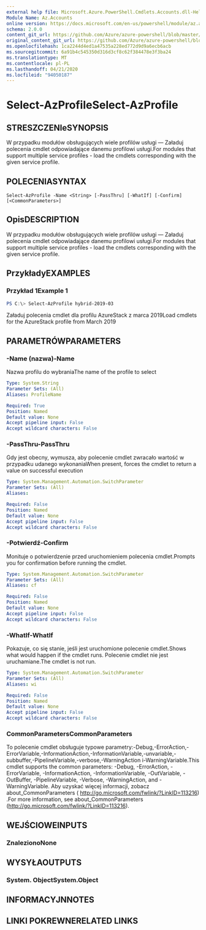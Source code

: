 ```yaml
---
external help file: Microsoft.Azure.PowerShell.Cmdlets.Accounts.dll-Help.xml
Module Name: Az.Accounts
online version: https://docs.microsoft.com/en-us/powershell/module/az.accounts/select-azprofile
schema: 2.0.0
content_git_url: https://github.com/Azure/azure-powershell/blob/master/src/Accounts/Accounts/help/Select-AzProfile.md
original_content_git_url: https://github.com/Azure/azure-powershell/blob/master/src/Accounts/Accounts/help/Select-AzProfile.md
ms.openlocfilehash: 1ca2244d4ed1a47535a228ed772d9d9a6ecb6acb
ms.sourcegitcommit: 6a91b4c545350d316d3cf8c62f384478e3f3ba24
ms.translationtype: MT
ms.contentlocale: pl-PL
ms.lasthandoff: 04/21/2020
ms.locfileid: "94050187"
---
```

# <span data-ttu-id="dd344-101">Select-AzProfile</span><span class="sxs-lookup"><span data-stu-id="dd344-101">Select-AzProfile</span></span>

## <span data-ttu-id="dd344-102">STRESZCZENIe</span><span class="sxs-lookup"><span data-stu-id="dd344-102">SYNOPSIS</span></span>
<span data-ttu-id="dd344-103">W przypadku modułów obsługujących wiele profilów usługi — Załaduj polecenia cmdlet odpowiadające danemu profilowi usługi.</span><span class="sxs-lookup"><span data-stu-id="dd344-103">For modules that support multiple service profiles - load the cmdlets corresponding with the given service profile.</span></span>

## <span data-ttu-id="dd344-104">POLECENIA</span><span class="sxs-lookup"><span data-stu-id="dd344-104">SYNTAX</span></span>

```
Select-AzProfile -Name <String> [-PassThru] [-WhatIf] [-Confirm] [<CommonParameters>]
```

## <span data-ttu-id="dd344-105">Opis</span><span class="sxs-lookup"><span data-stu-id="dd344-105">DESCRIPTION</span></span>
<span data-ttu-id="dd344-106">W przypadku modułów obsługujących wiele profilów usługi — Załaduj polecenia cmdlet odpowiadające danemu profilowi usługi.</span><span class="sxs-lookup"><span data-stu-id="dd344-106">For modules that support multiple service profiles - load the cmdlets corresponding with the given service profile.</span></span>

## <span data-ttu-id="dd344-107">Przykłady</span><span class="sxs-lookup"><span data-stu-id="dd344-107">EXAMPLES</span></span>

### <span data-ttu-id="dd344-108">Przykład 1</span><span class="sxs-lookup"><span data-stu-id="dd344-108">Example 1</span></span>
```powershell
PS C:\> Select-AzProfile hybrid-2019-03
```

<span data-ttu-id="dd344-109">Załaduj polecenia cmdlet dla profilu AzureStack z marca 2019</span><span class="sxs-lookup"><span data-stu-id="dd344-109">Load cmdlets for the AzureStack profile from March 2019</span></span>

## <span data-ttu-id="dd344-110">PARAMETRÓW</span><span class="sxs-lookup"><span data-stu-id="dd344-110">PARAMETERS</span></span>

### <span data-ttu-id="dd344-111">-Name (nazwa)</span><span class="sxs-lookup"><span data-stu-id="dd344-111">-Name</span></span>
<span data-ttu-id="dd344-112">Nazwa profilu do wybrania</span><span class="sxs-lookup"><span data-stu-id="dd344-112">The name of the profile to select</span></span>

```yaml
Type: System.String
Parameter Sets: (All)
Aliases: ProfileName

Required: True
Position: Named
Default value: None
Accept pipeline input: False
Accept wildcard characters: False
```

### <span data-ttu-id="dd344-113">-PassThru</span><span class="sxs-lookup"><span data-stu-id="dd344-113">-PassThru</span></span>
<span data-ttu-id="dd344-114">Gdy jest obecny, wymusza, aby polecenie cmdlet zwracało wartość w przypadku udanego wykonania</span><span class="sxs-lookup"><span data-stu-id="dd344-114">When present, forces the cmdlet to return a value on successful execution</span></span>

```yaml
Type: System.Management.Automation.SwitchParameter
Parameter Sets: (All)
Aliases:

Required: False
Position: Named
Default value: None
Accept pipeline input: False
Accept wildcard characters: False
```

### <span data-ttu-id="dd344-115">-Potwierdź</span><span class="sxs-lookup"><span data-stu-id="dd344-115">-Confirm</span></span>
<span data-ttu-id="dd344-116">Monituje o potwierdzenie przed uruchomieniem polecenia cmdlet.</span><span class="sxs-lookup"><span data-stu-id="dd344-116">Prompts you for confirmation before running the cmdlet.</span></span>

```yaml
Type: System.Management.Automation.SwitchParameter
Parameter Sets: (All)
Aliases: cf

Required: False
Position: Named
Default value: None
Accept pipeline input: False
Accept wildcard characters: False
```

### <span data-ttu-id="dd344-117">-WhatIf</span><span class="sxs-lookup"><span data-stu-id="dd344-117">-WhatIf</span></span>
<span data-ttu-id="dd344-118">Pokazuje, co się stanie, jeśli jest uruchomione polecenie cmdlet.</span><span class="sxs-lookup"><span data-stu-id="dd344-118">Shows what would happen if the cmdlet runs.</span></span>
<span data-ttu-id="dd344-119">Polecenie cmdlet nie jest uruchamiane.</span><span class="sxs-lookup"><span data-stu-id="dd344-119">The cmdlet is not run.</span></span>

```yaml
Type: System.Management.Automation.SwitchParameter
Parameter Sets: (All)
Aliases: wi

Required: False
Position: Named
Default value: None
Accept pipeline input: False
Accept wildcard characters: False
```

### <span data-ttu-id="dd344-120">CommonParameters</span><span class="sxs-lookup"><span data-stu-id="dd344-120">CommonParameters</span></span>
<span data-ttu-id="dd344-121">To polecenie cmdlet obsługuje typowe parametry:-Debug,-ErrorAction,-ErrorVariable,-InformationAction,-InformationVariable,-unvariable,-subbuffer,-PipelineVariable,-verbose,-WarningAction i-WarningVariable.</span><span class="sxs-lookup"><span data-stu-id="dd344-121">This cmdlet supports the common parameters: -Debug, -ErrorAction, -ErrorVariable, -InformationAction, -InformationVariable, -OutVariable, -OutBuffer, -PipelineVariable, -Verbose, -WarningAction, and -WarningVariable.</span></span> <span data-ttu-id="dd344-122">Aby uzyskać więcej informacji, zobacz about_CommonParameters ( http://go.microsoft.com/fwlink/?LinkID=113216) .</span><span class="sxs-lookup"><span data-stu-id="dd344-122">For more information, see about_CommonParameters (http://go.microsoft.com/fwlink/?LinkID=113216).</span></span>

## <span data-ttu-id="dd344-123">WEJŚCIOWE</span><span class="sxs-lookup"><span data-stu-id="dd344-123">INPUTS</span></span>

### <span data-ttu-id="dd344-124">Znaleziono</span><span class="sxs-lookup"><span data-stu-id="dd344-124">None</span></span>

## <span data-ttu-id="dd344-125">WYSYŁA</span><span class="sxs-lookup"><span data-stu-id="dd344-125">OUTPUTS</span></span>

### <span data-ttu-id="dd344-126">System. Object</span><span class="sxs-lookup"><span data-stu-id="dd344-126">System.Object</span></span>
## <span data-ttu-id="dd344-127">INFORMACYJN</span><span class="sxs-lookup"><span data-stu-id="dd344-127">NOTES</span></span>

## <span data-ttu-id="dd344-128">LINKI POKREWNE</span><span class="sxs-lookup"><span data-stu-id="dd344-128">RELATED LINKS</span></span>
